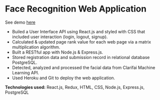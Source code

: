 # Face Recognition Web Application

See demo [here](https://face-detector-project.herokuapp.com)

* Builed a User Interface API using React.js and styled with CSS that included user interaction (login, logout, signup).
* Calculated & updated page rank value for each web page via a matrix multiplication algorithm.
* Built a RESTful app with Node.js & Express.js.
* Stored registration data and submission record in relational database PostgreSQL.
* Detected, analyzed and processed the facial data from Clarifai Machine Learning API.
* Used Heroku and Git to deploy the web application.

**Technologies used:** React.js, Redux, HTML, CSS, Node.js, Express.js, PostgreSQL
		                    										
